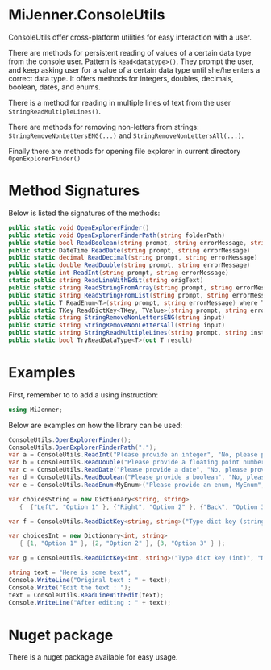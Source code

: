 # MiJenner.ConsoleUtils
ConsoleUtils offer cross-platform utilities for easy interaction with a user. 

There are methods for persistent reading of values of a certain data type from the console user. Pattern is `Read<datatype>()`. They prompt the user, and keep asking user for a value of a certain data type until she/he enters a correct data type. It offers methods for integers, doubles, decimals, boolean, dates, and enums. 

There is a method for reading in multiple lines of text from the user `StringReadMultipleLines()`. 

There are methods for removing non-letters from strings: ```StringRemoveNonLettersENG(...)``` and `StringRemoveNonLettersAll(...)`. 

Finally there are methods for opening file explorer in current directory `OpenExplorerFinder()`

# Method Signatures 

Below is listed the signatures of the methods: 
```cs
public static void OpenExplorerFinder()
public static void OpenExplorerFinderPath(string folderPath)
public static bool ReadBoolean(string prompt, string errorMessage, string trueValue = "j", string falseValue = "n")
public static DateTime ReadDate(string prompt, string errorMessage)
public static decimal ReadDecimal(string prompt, string errorMessage)
public static double ReadDouble(string prompt, string errorMessage)
public static int ReadInt(string prompt, string errorMessage)
static public string ReadLineWithEdit(string origText)
public static string ReadStringFromArray(string prompt, string errorMessage, string[] strings)
public static string ReadStringFromList(string prompt, string errorMessage, List<string> strings)
public static T ReadEnum<T>(string prompt, string errorMessage) where T : struct, Enum
public static TKey ReadDictKey<TKey, TValue>(string prompt, string errorMessage, Dictionary<TKey, TValue> dict, bool DisplayOptions = true, string OptionText = "Options: ")
public static string StringRemoveNonLettersENG(string input)
public static string StringRemoveNonLettersAll(string input)
public static string StringReadMultipleLines(string prompt, string instruction = "Type 3 empty lines to end")
public static bool TryReadDataType<T>(out T result)
```

# Examples 
First, remember to to add a using instruction: 
```cs
using MiJenner;
```

Below are examples on how the library can be used: 
```cs 
ConsoleUtils.OpenExplorerFinder();
ConsoleUtils.OpenExplorerFinderPath("."); 
var a = ConsoleUtils.ReadInt("Please provide an integer", "No, please provide an integer");
var b = ConsoleUtils.ReadDouble("Please provide a floating point number", "No, please provide a floating point number");
var c = ConsoleUtils.ReadDate("Please provide a date", "No, please provide a date");
var d = ConsoleUtils.ReadBoolean("Please provide a boolean", "No, please provide a boolean", "t", "f");
var e = ConsoleUtils.ReadEnum<MyEnum>("Please provide an enum, MyEnum", "No, please provide an enum, MyEnum");

var choicesString = new Dictionary<string, string>
   {  {"Left", "Option 1" }, {"Right", "Option 2" }, {"Back", "Option 3" } };

var f = ConsoleUtils.ReadDictKey<string, string>("Type dict key (string)", "Nope", choicesString);

var choicesInt = new Dictionary<int, string>
   { {1, "Option 1" }, {2, "Option 2" }, {3, "Option 3" } };

var g = ConsoleUtils.ReadDictKey<int, string>("Type dict key (int)", "Nope", choicesInt);

string text = "Here is some text";
Console.WriteLine("Original text : " + text);
Console.Write("Edit the text : ");
text = ConsoleUtils.ReadLineWithEdit(text);
Console.WriteLine("After editing : " + text);
```

# Nuget package 
There is a nuget package available for easy usage. 
